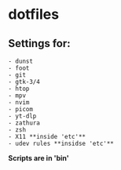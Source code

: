# dotfiles

## Settings for:
    - dunst
    - foot
    - git
    - gtk-3/4
    - htop
    - mpv
    - nvim
    - picom
    - yt-dlp
    - zathura
    - zsh
    - X11 **inside 'etc'**
    - udev rules **insidse 'etc'**
**Scripts are in 'bin'**
